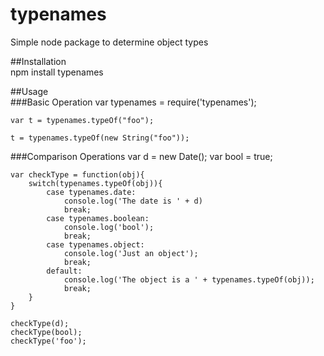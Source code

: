 # typenames  
Simple node package to determine object types  

##Installation  
	npm install typenames

##Usage  
###Basic Operation
	var typenames = require('typenames');
	
	var t = typenames.typeOf("foo");
	
	t = typenames.typeOf(new String("foo"));
	

###Comparison Operations
	var d = new Date();
	var bool = true;
	
	var checkType = function(obj){
		switch(typenames.typeOf(obj)){
			case typenames.date:
				console.log('The date is ' + d)
				break;
			case typenames.boolean:
				console.log('bool');
				break;
			case typenames.object:
				console.log('Just an object');
				break;
			default:
				console.log('The object is a ' + typenames.typeOf(obj));
				break;
		}
	}
	
	checkType(d);
	checkType(bool);
	checkType('foo');


